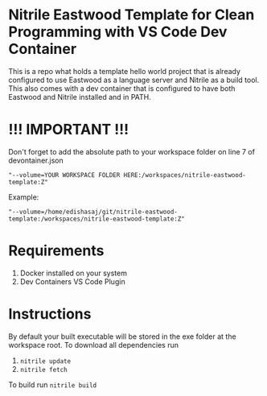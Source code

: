 # Nitrile Eastwood Template for Clean Programming with VS Code Dev Container

This is a repo what holds a template hello world project that is already configured to use Eastwood as a language server and Nitrile as a build tool. This also comes with a dev container that is configured to have both Eastwood and Nitrile installed and in PATH. 

# !!! IMPORTANT !!!

Don't forget to add the absolute path to your workspace folder on line 7 of devontainer.json <br>

`"--volume=YOUR WORKSPACE FOLDER HERE:/workspaces/nitrile-eastwood-template:Z"`

Example:

`"--volume=/home/edishasaj/git/nitrile-eastwood-template:/workspaces/nitrile-eastwood-template:Z"`

# Requirements

1. Docker installed on your system
2. Dev Containers VS Code Plugin

# Instructions
By default your built executable will be stored in the exe folder at the workspace root. To download all dependencies run
1. `nitrile update`
2. `nitrile fetch`

To build run `nitrile build`
